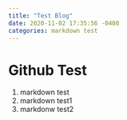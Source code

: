 ```yaml
---
title: "Test Blog"
date: 2020-11-02 17:35:56 -0400
categories: markdown test
---
```

# Github Test
  1. markdown test
  1. markdown test1
  1. markdonw test2
